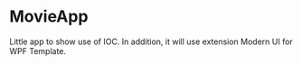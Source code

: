 # MovieApp
Little app to show use of IOC. In addition, it will use extension Modern UI for WPF Template. 
